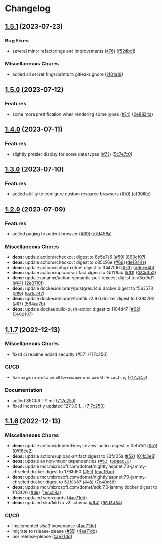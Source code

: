 # Changelog

## [1.5.1](https://github.com/chgl/magniFHIR/compare/v1.5.0...v1.5.1) (2023-07-23)


### Bug Fixes

* several minor refactorings and improvements ([#76](https://github.com/chgl/magniFHIR/issues/76)) ([f52dbc1](https://github.com/chgl/magniFHIR/commit/f52dbc1ef52f3f53a5b0446841e4a8e6e16c70cf))


### Miscellaneous Chores

* added all secret fingerprints to gitleaksignore ([8f01a19](https://github.com/chgl/magniFHIR/commit/8f01a19e08fcc72daed93e1d1ad6e125fcf3d5b2))

## [1.5.0](https://github.com/chgl/magniFHIR/compare/v1.4.0...v1.5.0) (2023-07-12)


### Features

* some more prettification when rendering some types ([#74](https://github.com/chgl/magniFHIR/issues/74)) ([2e8824a](https://github.com/chgl/magniFHIR/commit/2e8824a32d5690ba3aa8f4e957394af3561fd453))

## [1.4.0](https://github.com/chgl/magniFHIR/compare/v1.3.0...v1.4.0) (2023-07-11)


### Features

* slightly prettier display for some data types ([#72](https://github.com/chgl/magniFHIR/issues/72)) ([5c7e7c0](https://github.com/chgl/magniFHIR/commit/5c7e7c01a1d42cb0306acbe8deda37c4d002c738))

## [1.3.0](https://github.com/chgl/magniFHIR/compare/v1.2.0...v1.3.0) (2023-07-10)


### Features

* added ability to configure custom resource browsers  ([#70](https://github.com/chgl/magniFHIR/issues/70)) ([cf906fe](https://github.com/chgl/magniFHIR/commit/cf906fee71b6a58b7ea0f5da43cd315ddc2b2fa1))

## [1.2.0](https://github.com/chgl/magniFHIR/compare/v1.1.7...v1.2.0) (2023-07-09)


### Features

* added paging to patient browser ([#69](https://github.com/chgl/magniFHIR/issues/69)) ([c7d456a](https://github.com/chgl/magniFHIR/commit/c7d456a44b662222123741fed025b96da782ad83))


### Miscellaneous Chores

* **deps:** update actions/checkout digest to 8e5e7e5 ([#59](https://github.com/chgl/magniFHIR/issues/59)) ([863cf07](https://github.com/chgl/magniFHIR/commit/863cf073f7bbebc3d765de416f8b251c15cfc274))
* **deps:** update actions/checkout digest to c85c95e ([#66](https://github.com/chgl/magniFHIR/issues/66)) ([de1344e](https://github.com/chgl/magniFHIR/commit/de1344edbddc7f690120abe677a553d746b8b7bc))
* **deps:** update actions/setup-dotnet digest to 3447fd6 ([#63](https://github.com/chgl/magniFHIR/issues/63)) ([d6eee4b](https://github.com/chgl/magniFHIR/commit/d6eee4b1847e0ee59c923c00b4981923f013665b))
* **deps:** update actions/upload-artifact digest to 0b7f8ab ([#61](https://github.com/chgl/magniFHIR/issues/61)) ([083dfb5](https://github.com/chgl/magniFHIR/commit/083dfb565aaefd20543c60a1b4e3e6db14b5712f))
* **deps:** update amannn/action-semantic-pull-request digest to c3cd5d1 ([#64](https://github.com/chgl/magniFHIR/issues/64)) ([2e0710f](https://github.com/chgl/magniFHIR/commit/2e0710f1bb27ea43f89f8fe77c4987c67b9aa0d7))
* **deps:** update docker.io/library/postgres:14.6 docker digest to f565573 ([#60](https://github.com/chgl/magniFHIR/issues/60)) ([ba1c847](https://github.com/chgl/magniFHIR/commit/ba1c847a5f908452a5b105cfbb8093f7e3a7304c))
* **deps:** update docker.io/library/traefik:v2.9.6 docker digest to 0390292 ([#67](https://github.com/chgl/magniFHIR/issues/67)) ([564aa7b](https://github.com/chgl/magniFHIR/commit/564aa7b3e0b3b3293f2a12432d4111609e01f8d5))
* **deps:** update docker/build-push-action digest to 1104d47 ([#62](https://github.com/chgl/magniFHIR/issues/62)) ([3b02137](https://github.com/chgl/magniFHIR/commit/3b0213761de4a9b450a539be8c9fb136e7e82405))

## [1.1.7](https://github.com/chgl/magniFHIR/compare/v1.1.6...v1.1.7) (2022-12-13)

### Miscellaneous Chores

- fixed ci readme added security ([#57](https://github.com/chgl/magniFHIR/issues/57)) ([717c250](https://github.com/chgl/magniFHIR/commit/717c2507eca76916a73e62b3fc369474063f6209))

### CI/CD

- fix image name to be all lowercase and use GHA caching ([717c250](https://github.com/chgl/magniFHIR/commit/717c2507eca76916a73e62b3fc369474063f6209))

### Documentation

- added SECURITY.md ([717c250](https://github.com/chgl/magniFHIR/commit/717c2507eca76916a73e62b3fc369474063f6209))
- fixed incorrectly updated 127.0.0.1... ([717c250](https://github.com/chgl/magniFHIR/commit/717c2507eca76916a73e62b3fc369474063f6209))

## [1.1.6](https://github.com/chgl/magniFHIR/compare/v1.1.5...v1.1.6) (2022-12-13)

### Miscellaneous Chores

- **deps:** update actions/dependency-review-action digest to 0efb1d1 ([#51](https://github.com/chgl/magniFHIR/issues/51)) ([0916ce2](https://github.com/chgl/magniFHIR/commit/0916ce29837c1d16e6968f12f83268787b16e97e))
- **deps:** update actions/upload-artifact digest to 83fd05a ([#52](https://github.com/chgl/magniFHIR/issues/52)) ([01fc3e8](https://github.com/chgl/magniFHIR/commit/01fc3e86342497f05307c932940e39cf4d419b49))
- **deps:** update all non-major dependencies ([#53](https://github.com/chgl/magniFHIR/issues/53)) ([6bae620](https://github.com/chgl/magniFHIR/commit/6bae620d6870b66b19abcc2942cd589bfc0dda20))
- **deps:** update mcr.microsoft.com/dotnet/nightly/aspnet:7.0-jammy-chiseled docker digest to 1768d50 ([#50](https://github.com/chgl/magniFHIR/issues/50)) ([eaaf6ad](https://github.com/chgl/magniFHIR/commit/eaaf6adc8ad86832136cac89c3fccf0254be16e5))
- **deps:** update mcr.microsoft.com/dotnet/nightly/aspnet:7.0-jammy-chiseled docker digest to 5210087 ([#48](https://github.com/chgl/magniFHIR/issues/48)) ([7e40e36](https://github.com/chgl/magniFHIR/commit/7e40e364dbd1a78c939871c31189c942fe91683a))
- **deps:** update mcr.microsoft.com/dotnet/sdk:7.0-jammy docker digest to 1f03f26 ([#49](https://github.com/chgl/magniFHIR/issues/49)) ([1eccb8a](https://github.com/chgl/magniFHIR/commit/1eccb8a5fedf651441b502f7ce99b46df1f82de1))
- **deps:** updated scorecards ([4ae71dd](https://github.com/chgl/magniFHIR/commit/4ae71dd2360a369009d368abcf1e66d7c709a940))
- **deps:** updated skaffold to v3 schema ([#54](https://github.com/chgl/magniFHIR/issues/54)) ([56d3d84](https://github.com/chgl/magniFHIR/commit/56d3d84b8ba8a1f6498d567b88c3ae171a47b006))

### CI/CD

- implemented slsa3 provenance ([4ae71dd](https://github.com/chgl/magniFHIR/commit/4ae71dd2360a369009d368abcf1e66d7c709a940))
- migrate to release-please ([#55](https://github.com/chgl/magniFHIR/issues/55)) ([4ae71dd](https://github.com/chgl/magniFHIR/commit/4ae71dd2360a369009d368abcf1e66d7c709a940))
- use release-please ([4ae71dd](https://github.com/chgl/magniFHIR/commit/4ae71dd2360a369009d368abcf1e66d7c709a940))
